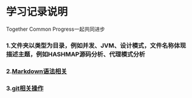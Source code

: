 # 学习记录说明
Together Common Progress一起共同进步
### 1.文件夹以类型为目录，例如并发、JVM、设计模式，文件名称体现描述主题，例如HASHMAP源码分析、代理模式分析
### 2.[Markdown语法相关](https://www.jianshu.com/p/0130ad32a08d) 
### 3.[git相关操作](https://www.liaoxuefeng.com/wiki/0013739516305929606dd18361248578c67b8067c8c017b000)

